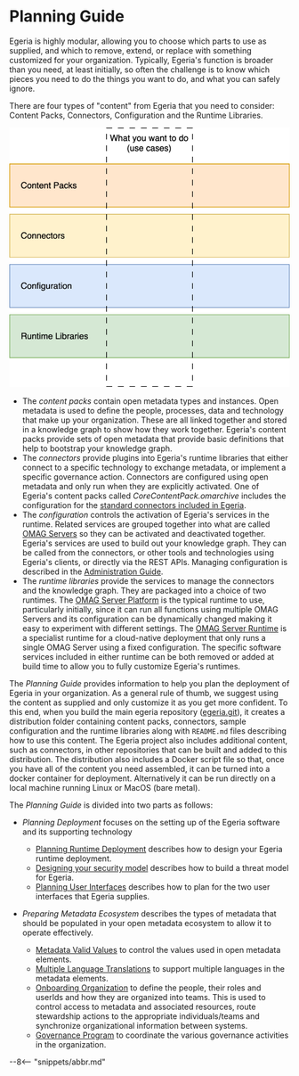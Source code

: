 <!-- SPDX-License-Identifier: CC-BY-4.0 -->
<!-- Copyright Contributors to the Egeria project 2019-present. -->

# Planning Guide

Egeria is highly modular, allowing you to choose which parts to use as supplied, and which to remove, extend, or replace with something customized for your organization.
Typically, Egeria's function is broader than you need, at least initially, so often the challenge is to know which pieces you need to do the things you want to do, and what you can safely ignore.

There are four types of "content" from Egeria that you need to consider: Content Packs, Connectors, Configuration and the Runtime Libraries.

![Four layers of content](four-layers-of-choice.svg)

* The *content packs* contain open metadata types and instances.  Open metadata is used to define the people, processes, data and technology that make up your organization.  These are all linked together and stored in a knowledge graph to show how they work together.  Egeria's content packs provide sets of open metadata that provide basic definitions that help to bootstrap your knowledge graph.
* The *connectors* provide plugins into Egeria's runtime libraries that either connect to a specific technology to exchange metadata, or implement a specific governance action.  Connectors are configured using open metadata and only run when they are explicitly activated.  One of Egeria's content packs called *CoreContentPack.omarchive* includes the configuration for the [standard connectors included in Egeria](/connectors).
* The *configuration* controls the activation of Egeria's services in the runtime.  Related services are grouped together into what are called [OMAG Servers](/concepts/omag-server) so they can be activated and deactivated together.  Egeria's services are used to build out your knowledge graph.  They can be called from the connectors, or other tools and technologies using Egeria's clients, or directly via the REST APIs.  Managing configuration is described in the [Administration Guide](/guides/admin).
* The *runtime libraries* provide the services to manage the connectors and the knowledge graph.  They are packaged into a choice of two runtimes.  The [OMAG Server Platform](/concepts/omag-server-platform) is the typical runtime to use, particularly initially, since it can run all functions using multiple OMAG Servers and its configuration can be dynamically changed making it easy to experiment with different settings.  The [OMAG Server Runtime](/concepts/omag-server-runtime) is a specialist runtime for a cloud-native deployment that only runs a single OMAG Server using a fixed configuration.  The specific software services included in either runtime can be both removed or added at build time to allow you to fully customize Egeria's runtimes. 

The *Planning Guide* provides information to help you plan the deployment of Egeria in your organization. As a general rule of thumb, we suggest using the content as supplied and only customize it as you get more confident.  To this end, when you build the main egeria repository ([egeria.git]()), it creates a distribution folder containing content packs, connectors, sample configuration and the runtime libraries along with `README.md` files describing how to use this content.  The Egeria project also includes additional content, such as connectors, in other repositories that can be built and added to this distribution.  The distribution also includes a Docker script file so that, once you have all of the content you need assembled, it can be turned into a docker container for deployment.  Alternatively it can be run directly on a local machine running Linux or MacOS (bare metal).


The *Planning Guide* is divided into two parts as follows: 

* *Planning Deployment* focuses on the setting up of the Egeria software and its supporting technology
              
    * [Planning Runtime Deployment](/guides/planning/runtime/overview) describes how to design your Egeria runtime deployment.
    * [Designing your security model](/guides/planning/security/overview) describes how to build a threat model for Egeria.
    * [Planning User Interfaces](/guides/planning/user-interfaces) describes how to plan for the two user interfaces that Egeria supplies.
      
* *Preparing Metadata Ecosystem* describes the types of metadata that should be populated in your open metadata ecosystem to allow it to operate effectively.

    * [Metadata Valid Values](/guides/planning/valid-values/overview) to control the values used in open metadata elements.
    * [Multiple Language Translations](/guides/planning/translations/overview) to support multiple languages in the metadata elements.
    * [Onboarding Organization](/guides/planning/organization/overview) to define the people, their roles and userIds and how they are organized into teams.  This is used to control access to metadata and associated resources, route stewardship actions to the appropriate individuals/teams and synchronize organizational information between systems. 
    * [Governance Program](/guides/planning/governance-program/overview) to coordinate the various governance activities in the organization.
  
--8<-- "snippets/abbr.md"
